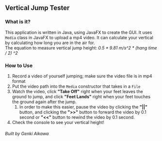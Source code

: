## Vertical Jump Tester

### What is it?
This application is written in Java, using JavaFX to create the GUI. It uses `Media`
class in JavaFX to upload a mp4 video. It can calculate your vertical by calculating
how long you are in the air for.\
The equation to measure vertical jump height: _0.5 * 9.81 m/s^2 * (hang time / 2) ^2_

### How to Use
1. Record a video of yourself jumping; make sure the video file is in mp4 format
1. Put the video path into the `Media` constructor that takes in a `File`
1. Watch the video, click __"Take Off"__ right when your feet leaves the ground to jump, and 
click __"Feet Lands"__ right when your feet touches the ground again after the jump.
	1. In order to make this easier, pause the video by clicking the __"||"__ button,
	and clicking the __">>"__ button to forward the video by 0.1 second or __"<<"__
	button to rewind the video by 0.1 second.
1. Check the console to see your vertical height!

###### Built by Genki Aikawa
